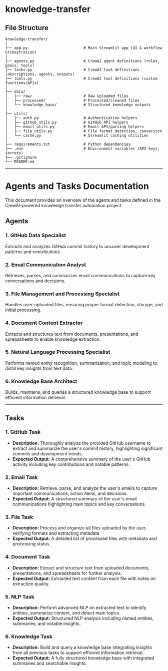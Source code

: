 # knowledge-transfer

## File Structure

```
knowledge-transfer/
│
├── app.py                         # Main Streamlit app (UI & workflow orchestration)
│
├── agents.py                      # CrewAI agent definitions (roles, goals, tools)
├── tasks.py                       # CrewAI task definitions (descriptions, agents, outputs)
├── tools.py                       # CrewAI tool definitions (custom functions/APIs)
│
├── data/
│   ├── raw/                       # Raw uploaded files
│   ├── processed/                 # Processed/cleaned files
│   └── knowledge_base/            # Structured knowledge outputs
│
├── utils/
│   ├── auth.py                    # Authentication helpers
│   ├── github_utils.py            # GitHub API helpers
│   ├── email_utils.py             # Email API/parsing helpers
│   ├── file_utils.py              # File format detection, conversion
│   └── cache.py                   # Streamlit caching utilities
│
├── requirements.txt               # Python dependencies
├── .env                           # Environment variables (API keys, secrets)
├── .gitignore
└── README.md

```

---

# Agents and Tasks Documentation

This document provides an overview of the agents and tasks defined in the CrewAI-powered knowledge transfer automation project.

## Agents


### 1. GitHub Data Specialist

Extracts and analyzes GitHub commit history to uncover development patterns and contributions.

### 2. Email Communication Analyst

Retrieves, parses, and summarizes email communications to capture key conversations and decisions.

### 3. File Management and Processing Specialist

Handles user-uploaded files, ensuring proper format detection, storage, and initial processing.

### 4. Document Content Extractor

Extracts and structures text from documents, presentations, and spreadsheets to enable knowledge extraction.

### 5. Natural Language Processing Specialist

Performs named entity recognition, summarization, and topic modeling to distill key insights from text data.

### 6. Knowledge Base Architect

Builds, maintains, and queries a structured knowledge base to support efficient information retrieval.


---


## Tasks

### 1. GitHub Task
- **Description:** Thoroughly analyze the provided GitHub username to extract and summarize the user's commit history, highlighting significant commits and development trends.
- **Expected Output:** A comprehensive summary of the user's GitHub activity including key contributions and notable patterns.

### 2. Email Task
- **Description:** Retrieve, parse, and analyze the user's emails to capture important communications, action items, and decisions.
- **Expected Output:** A structured summary of the user's email communications highlighting main topics and key conversations.

### 3. File Task
- **Description:** Process and organize all files uploaded by the user, verifying formats and extracting metadata.
- **Expected Output:** A detailed list of processed files with metadata and processing status.

### 4. Document Task
- **Description:** Extract and structure text from uploaded documents, presentations, and spreadsheets for further analysis.
- **Expected Output:** Extracted text content from each file with notes on extraction quality.

### 5. NLP Task
- **Description:** Perform advanced NLP on extracted text to identify entities, summarize content, and detect main topics.
- **Expected Output:** Structured NLP analysis including named entities, summaries, and notable insights.

### 6. Knowledge Task
- **Description:** Build and query a knowledge base integrating insights from all previous tasks to support efficient information retrieval.
- **Expected Output:** A fully structured knowledge base with integrated summaries and searchable insights.



